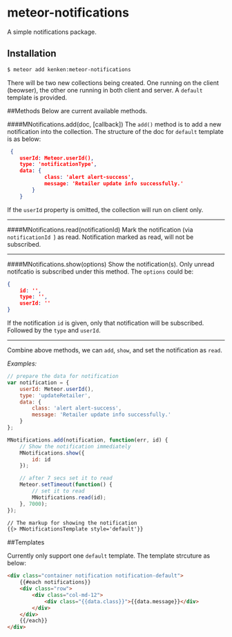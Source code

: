 meteor-notifications
================

A simple notifications package.

## Installation

```bash
$ meteor add kenken:meteor-notifications
```

There will be two new collections being created. One running on the client (beowser), the other one running in both client and server. A `default` template is provided.

##Methods
Below are current available methods.

####MNotifications.add(doc, [callback])
The `add()` method is to add a new notification into the collection. The structure of the doc for `default` template is as below:

```json
 {
	userId: Meteor.userId(),
	type: 'notificationType',
	data: {
			class: 'alert alert-success',
			message: 'Retailer update info successfully.'
		}
	}
```

If the `userId` property is omitted, the collection will run on client only.

---

####MNotifications.read(notificationId)
Mark the notification (via `notificationId `) as read. Notification marked as read, will not be subscribed.

---

####MNotifications.show(options)
Show the notification(s). Only unread notifcatio is subscribed under this method. The `options` could be:

```json
{
	id: '',
	type: '',
	userId: ''
}
```

If the notification `id` is given, only that notification will be subscribed. Followed by the `type` and `userId`. 

---

Combine above methods, we can `add`, `show`, and set the notification as `read`.

*Examples:*

```javascript
// prepare the data for notification
var notification = {
	userId: Meteor.userId(),
	type: 'updateRetailer',
	data: {
		class: 'alert alert-success',
		message: 'Retailer update info successfully.'
	}
};

MNotifications.add(notification, function(err, id) {
	// Show the notification immediately
	MNotifications.show({
		id: id
	});

	// after 7 secs set it to read
	Meteor.setTimeout(function() {
		// set it to read
		MNotifications.read(id);
	}, 7000);
});
```

```html
// The markup for showing the notification
{{> MNotificationsTemplate style='default'}}
```

##Templates

Currently only support one `default` template. The template strcuture as below:

```html
<div class="container notification notification-default">
	{{#each notifications}}
	<div class="row">
		<div class="col-md-12">
			<div class="{{data.class}}">{{data.message}}</div>
		</div>
	</div>
	{{/each}}
</div>
```



